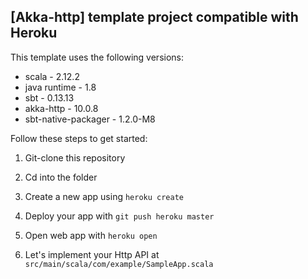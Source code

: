 ## [Akka-http] template project compatible with Heroku

This template uses the following versions:
* scala - 2.12.2
* java runtime - 1.8
* sbt - 0.13.13
* akka-http - 10.0.8
* sbt-native-packager - 1.2.0-M8

Follow these steps to get started:

1. Git-clone this repository

2. Cd into the folder

3. Create a new app using `heroku create`

4. Deploy your app with `git push heroku master`

5. Open web app with `heroku open`

6. Let's implement your Http API at `src/main/scala/com/example/SampleApp.scala`
